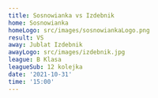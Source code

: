 ```yaml
---
title: Sosnowianka vs Izdebnik
home: Sosnowianka
homeLogo: src/images/sosnowiankaLogo.png
result: VS
away: Jublat Izdebnik
awayLogo: src/images/izdebnik.jpg
league: B Klasa
leagueSub: 12 kolejka
date: '2021-10-31'
time: '15:00'
---
```

